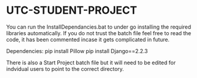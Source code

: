 # UTC-STUDENT-PROJECT

You can run the InstallDependancies.bat to under go installing the required libraries automatically.
If you do not trust the batch file feel free to read the code, it has been commented incase it gets complicated in future.

Dependencies:
pip install Pillow
pip install Django==2.2.3

There is also a Start Project batch file but it will need to be edited for indvidual users to point to the correct directory.